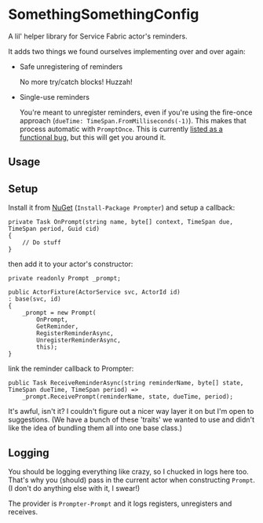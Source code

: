 # SomethingSomethingConfig
A lil' helper library for Service Fabric actor's reminders.

It adds two things we found ourselves implementing over and over again:
* Safe unregistering of reminders
  
  No more try/catch blocks! Huzzah!

* Single-use reminders
  
  You're meant to unregister reminders, even if you're using the fire-once approach (`dueTime: TimeSpan.FromMilliseconds(-1)`).
  This makes that process automatic with `PromptOnce`.
  This is currently [listed as a functional bug](https://github.com/Azure/service-fabric-issues/issues/178), but this will get you around it.

## Usage


## Setup
Install it from [NuGet](https://www.nuget.org/packages/Prompter/) (`Install-Package Prompter`)
and setup a callback:
```
private Task OnPrompt(string name, byte[] context, TimeSpan due, TimeSpan period, Guid cid)
{
    // Do stuff
}
```

then add it to your actor's constructor:
```
private readonly Prompt _prompt;

public ActorFixture(ActorService svc, ActorId id)
: base(svc, id)
{
    _prompt = new Prompt(
        OnPrompt,
        GetReminder,
        RegisterReminderAsync,
        UnregisterReminderAsync,
        this);
}
```

link the reminder callback to Prompter:
```
public Task ReceiveReminderAsync(string reminderName, byte[] state, TimeSpan dueTime, TimeSpan period) =>
    _prompt.ReceivePrompt(reminderName, state, dueTime, period);
```

It's awful, isn't it?
I couldn't figure out a nicer way layer it on but I'm open to suggestions.
(We have a bunch of these 'traits' we wanted to use and didn't like the idea of bundling them all into one base class.)



## Logging
You should be logging everything like crazy, so I chucked in logs here too.
That's why you (should) pass in the current actor when constructing `Prompt`.
(I don't do anything else with it, I swear!)

The provider is `Prompter-Prompt` and it logs registers, unregisters and receives.